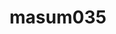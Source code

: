 ---
title: masum035
github: https://github.com/masum035
mode: dark
transition: 1s
score: 50.4
archetype:
- GIF
- Descriptive
---